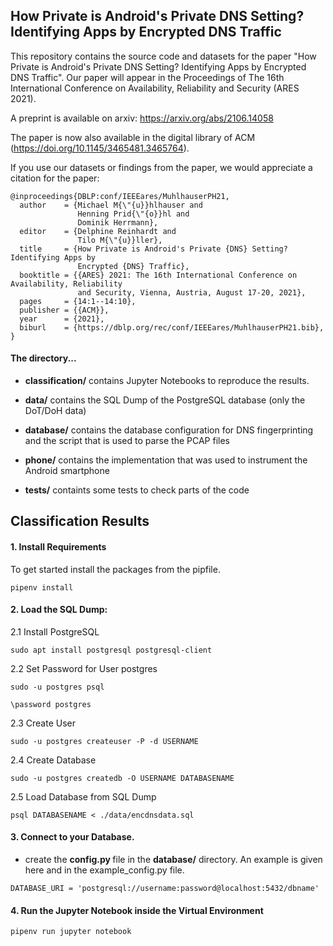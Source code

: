 ## How Private is Android's Private DNS Setting? Identifying Apps by Encrypted DNS Traffic

This repository contains the source code and datasets for the paper "How Private is Android's Private DNS Setting? Identifying Apps by Encrypted DNS Traffic". Our paper will appear in the Proceedings of The 16th International Conference on Availability, Reliability and Security (ARES 2021).

A preprint is available on arxiv: https://arxiv.org/abs/2106.14058

The paper is now also available in the digital library of ACM (https://doi.org/10.1145/3465481.3465764).

If you use our datasets or findings from the paper, we would appreciate a citation for the paper:

```
@inproceedings{DBLP:conf/IEEEares/MuhlhauserPH21,
  author    = {Michael M{\"{u}}hlhauser and
               Henning Prid{\"{o}}hl and
               Dominik Herrmann},
  editor    = {Delphine Reinhardt and
               Tilo M{\"{u}}ller},
  title     = {How Private is Android's Private {DNS} Setting? Identifying Apps by
               Encrypted {DNS} Traffic},
  booktitle = {{ARES} 2021: The 16th International Conference on Availability, Reliability
               and Security, Vienna, Austria, August 17-20, 2021},
  pages     = {14:1--14:10},
  publisher = {{ACM}},
  year      = {2021},
  biburl    = {https://dblp.org/rec/conf/IEEEares/MuhlhauserPH21.bib},
}
```

#### The directory...

* <strong>classification/</strong> contains Jupyter Notebooks to reproduce the results.

* <strong>data/</strong> contains the SQL Dump of the PostgreSQL database (only the DoT/DoH data)

* <strong>database/</strong> contains the database configuration for DNS fingerprinting and the script that is used to parse the PCAP files

* <strong>phone/</strong> contains the implementation that was used to instrument the Android smartphone

* <strong>tests/</strong> containts some tests to check parts of the code

## Classification Results

#### 1. Install Requirements

To get started install the packages from the pipfile.

```
pipenv install
```

#### 2. Load the SQL Dump:

2.1 Install PostgreSQL

```
sudo apt install postgresql postgresql-client
```

2.2 Set Password for User postgres

```
sudo -u postgres psql 
```

```
\password postgres  
```

2.3 Create User 

```
sudo -u postgres createuser -P -d USERNAME 
```

2.4 Create Database

```
sudo -u postgres createdb -O USERNAME DATABASENAME 
```

2.5 Load Database from SQL Dump

```
psql DATABASENAME < ./data/encdnsdata.sql 
```

#### 3. Connect to your Database.

* create the <strong> config.py </strong> file in the <strong>database/</strong> directory. 
  An example is given here and in the example_config.py file. 

```
DATABASE_URI = 'postgresql://username:password@localhost:5432/dbname'
```

#### 4. Run the Jupyter Notebook inside the Virtual Environment

```
pipenv run jupyter notebook
```
